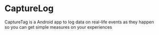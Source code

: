 # CaptureLog
CaptureTag is a Android app to log data on real-life events as they happen so you can get simple measures on your experiences
